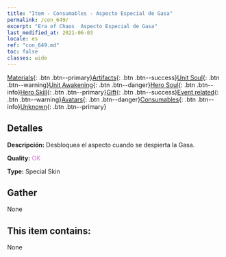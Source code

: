 ```yaml
---
title: "Item - Consumables - Aspecto Especial de Gasa"
permalink: /con_649/
excerpt: "Era of Chaos  Aspecto Especial de Gasa"
last_modified_at: 2021-06-03
locale: es
ref: "con_649.md"
toc: false
classes: wide
---
```

 [Materials](/ItemsES/){: .btn .btn--primary}[Artifacts](/ItemsES/Artifacts/){: .btn .btn--success}[Unit Soul](/ItemsES/UnitSoul/){: .btn .btn--warning}[Unit Awakening](/ItemsES/UnitAwakening/){: .btn .btn--danger}[Hero Soul](/ItemsES/HeroSoul/){: .btn .btn--info}[Hero Skill](/ItemsES/HeroSkill/){: .btn .btn--primary}[Gift](/ItemsES/Gift/){: .btn .btn--success}[Event related](/ItemsES/Events/){: .btn .btn--warning}[Avatars](/ItemsES/Avatars/){: .btn .btn--danger}[Consumables](/ItemsES/Consumables/){: .btn .btn--info}[Unknown](/ItemsES/Unknown/){: .btn .btn--primary}

## Detalles
 **Descripción:** Desbloquea el aspecto cuando se despierta la Gasa.

 **Quality:** <span style="color: #DA70D6">OK</span>

 **Type:** Special Skin

## Gather

  None

## This item contains:

  None


